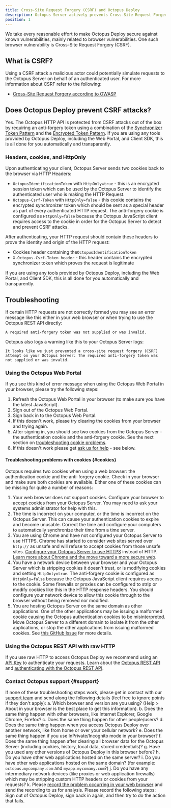 ```yaml
---
title: Cross-Site Request Forgery (CSRF) and Octopus Deploy
description: Octopus Server actively prevents Cross-Site Request Forgery (CSRF) using anti-forgery tokens.
position: 1
---
```


We take every reasonable effort to make Octopus Deploy secure against known vulnerabilities, mainly related to browser vulnerabilities. One such browser vulnerability is Cross-Site Request Forgery (CSRF).

## What is CSRF?

Using a CSRF attack a malicious actor could potentially simulate requests to the Octopus Server on behalf of an authenticated user. For more information about CSRF refer to the following:

- [Cross-Site Request Forgery according to OWASP](https://owasp.org/www-community/attacks/csrf)

## Does Octopus Deploy prevent CSRF attacks?

Yes. The Octopus HTTP API is protected from CSRF attacks out of the box by requiring an anti-forgery token using a combination of the [Synchronizer Token Pattern](https://cheatsheetseries.owasp.org/cheatsheets/Cross-Site_Request_Forgery_Prevention_Cheat_Sheet.html#synchronizer-token-pattern) and the [Encrypted Token Pattern](https://cheatsheetseries.owasp.org/cheatsheets/Cross-Site_Request_Forgery_Prevention_Cheat_Sheet.html#encryption-based-token-pattern). If you are using any tools provided by Octopus Deploy, including the Web Portal, and Client SDK, this is all done for you automatically and transparently.

### Headers, cookies, and HttpOnly

Upon authenticating your client, Octopus Server sends two cookies back to the browser via HTTP Headers:

- ​`OctopusIdentificationToken` with `HttpOnly=true` - this is an encrypted session token which can be used by the Octopus Server to identify the authenticated user who is making the HTTP Request.
- `Octopus-Csrf-Token` with `HttpOnly=false` - this cookie contains the encrypted synchronizer token which should be sent as a special header as part of every authenticated HTTP request. The anti-forgery cookie is configured as `HttpOnly=false` because the Octopus JavaScript client requires access to the cookie in order for the Octopus Server to detect and prevent CSRF attacks.

After authenticating, your HTTP request should contain these headers to prove the identity and origin of the HTTP request:

- Cookies header containing the ​`OctopusIdentificationToken`
- `X-Octopus-Csrf-Token header` - this header contains the encrypted synchronizer token which proves the request is legitimate

If you are using any tools provided by Octopus Deploy, including the Web Portal, and Client SDK, this is all done for you automatically and transparently.

## Troubleshooting

If certain HTTP requests are not correctly formed you may see an error message like this either in your web browser or when trying to use the Octopus REST API directly:

`A required anti-forgery token was not supplied or was invalid.`

Octopus also logs a warning like this to your Octopus Server logs:

`It looks like we just prevented a cross-site request forgery (CSRF) attempt on your Octopus Server: The required anti-forgery token was not supplied or was invalid.`

### Using the Octopus Web Portal

If you see this kind of error message when using the Octopus Web Portal in your browser, please try the following steps:

1. Refresh the Octopus Web Portal in your browser (to make sure you have the latest JavaScript).
1. Sign out of the Octopus Web Portal.
1. Sign back in to the Octopus Web Portal.
1. If this doesn't work, please try clearing the cookies from your browser and trying again.
1. After signing in, you should see two cookies from the Octopus Server - the authentication cookie and the anti-forgery cookie. See the next section on [troubleshooting cookie problems](#cookies).
1. If this doesn't work please get [ask us for help](#support) - see below.

#### Troubleshooting problems with cookies {#cookies}

Octopus requires two cookies when using a web browser: the authentication cookie and the anti-forgery cookie. Check in your browser and make sure both cookies are available. Either one of these cookies can be missing for quite a number of reasons:

1. Your web browser does not support cookies. Configure your browser to accept cookies from your Octopus Server. You may need to ask your systems administrator for help with this.
1. The time is incorrect on your computer, or the time is incorrect on the Octopus Server. This can cause your authentication cookies to expire and become unusable. Correct the time and configure your computers to automatically synchronize their time from a time server.
1. You are using Chrome and have not configured your Octopus Server to use HTTPS. Chrome has started to consider web sites served over `http://` as unsafe and will refuse to accept cookies from those unsafe sites. [Configure your Octopus Server to use HTTPS](/docs/security/exposing-octopus/expose-the-octopus-web-portal-over-https.md) instead of HTTP. [Learn more about Chrome and the move toward a more secure web](https://security.googleblog.com/2016/09/moving-towards-more-secure-web.html).
1. You have a network device between your browser and your Octopus Server which is stripping cookies it doesn't trust, or is modifying cookies and setting `HttpOnly=true`. The anti-forgery cookie is configured as `HttpOnly=false` because the Octopus JavaScript client requires access to the cookie. Some firewalls or proxies can be configured to strip or modify cookies like this in the HTTP response headers. You should configure your network device to allow this cookie through to the browser without being removed nor modified.
1. You are hosting Octopus Server on the same domain as other applications. One of the other applications may be issuing a malformed cookie causing the Octopus authentication cookies to be misinterpreted. Move Octopus Server to a different domain to isolate it from the other applications, or stop the other applications from issuing malformed cookies. See [this GitHub Issue](https://github.com/OctopusDeploy/Issues/issues/2343) for more details.

### Using the Octopus REST API with raw HTTP

If you use raw HTTP to access Octopus Deploy we recommend using an [API Key](/docs/octopus-rest-api/how-to-create-an-api-key.md) to authenticate your requests. Learn about the [Octopus REST API](/docs/octopus-rest-api/index.md) and [authenticating with the Octopus REST API](https://github.com/OctopusDeploy/OctopusDeploy-Api/wiki/Authentication).

### Contact Octopus support {#support}

If none of these troubleshooting steps work, please get in contact with our [support team](https://octopus.com/support) and send along the following details (feel free to ignore points if they don't apply):
  a. Which browser and version are you using? (Help > About in your browser is the best place to get this information).
  b. Does the same thing happen with other browsers, like Internet Explorer, Google Chrome, Firefox?
  c. Does the same thing happen for other people/users?
  d. Does the same thing happen when you access Octopus Deploy over another network, like from home or over your cellular network?
  e. Does the same thing happen if you use InPrivate/Incognito mode in your browser?
  f. Does the same thing happen after clearing all browser data for the Octopus Server (including cookies, history, local data, stored credentials)?
  g. Have you used any other versions of Octopus Deploy in this browser before?
  h. Do you have other web applications hosted on the same server?
  i. Do you have other web applications hosted on the same domain? (for example: `octopus.mycompany.com` and `myapp.mycomany.com`?)
  j. Do you have any intermediary network devices (like proxies or web application firewalls) which may be stripping custom HTTP headers or cookies from your requests?
  k. Please [record the problem occurring in your web browser](/docs/support/record-a-problem-with-your-browser.md) and send the recording to us for analysis. Please record the following steps: Sign out of Octopus Deploy, sign back in again, and then try to do the action that fails.
